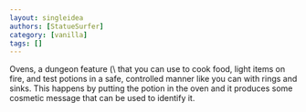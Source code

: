 ```yaml
---
layout: singleidea
authors: [StatueSurfer]
category: [vanilla]
tags: []
---
```

Ovens, a dungeon feature (<span class="nhsym clr-orange">\\</span> that you can use to cook food, light items on fire, and test potions in a safe, controlled manner like you can with rings and sinks. This happens by putting the potion in the oven and it produces some cosmetic message that can be used to identify it.
